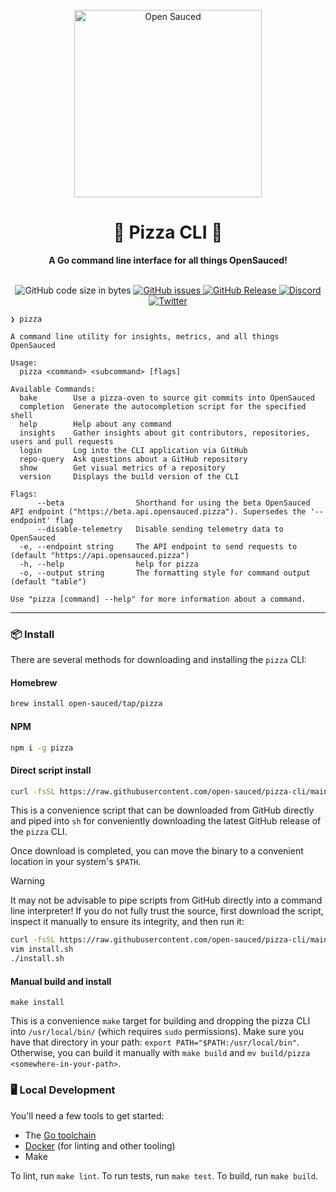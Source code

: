 <div align="center">
  <br>
  <img alt="Open Sauced" src="https://i.ibb.co/7jPXt0Z/logo1-92f1a87f.png" width="300px">
  <h1>🍕 Pizza CLI 🍕</h1>
  <strong>A Go command line interface for all things OpenSauced!</strong>
  <br>
</div>
<br>
<p align="center">
  <img src="https://img.shields.io/github/languages/code-size/open-sauced/pizza" alt="GitHub code size in bytes">
  <a href="https://github.com/open-sauced/pizza/issues">
    <img src="https://img.shields.io/github/issues/open-sauced/pizza" alt="GitHub issues">
  </a>
  <a href="https://github.com/open-sauced/api.opensauced.pizza/releases">
    <img src="https://img.shields.io/github/v/release/open-sauced/pizza.svg?style=flat" alt="GitHub Release">
  </a>
  <a href="https://discord.gg/U2peSNf23P">
    <img src="https://img.shields.io/discord/714698561081704529.svg?label=&logo=discord&logoColor=ffffff&color=7389D8&labelColor=6A7EC2" alt="Discord">
  </a>
  <a href="https://twitter.com/saucedopen">
    <img src="https://img.shields.io/twitter/follow/saucedopen?label=Follow&style=social" alt="Twitter">
  </a>
</p>

```
❯ pizza

A command line utility for insights, metrics, and all things OpenSauced

Usage:
  pizza <command> <subcommand> [flags]

Available Commands:
  bake        Use a pizza-oven to source git commits into OpenSauced
  completion  Generate the autocompletion script for the specified shell
  help        Help about any command
  insights    Gather insights about git contributors, repositories, users and pull requests
  login       Log into the CLI application via GitHub
  repo-query  Ask questions about a GitHub repository
  show        Get visual metrics of a repository
  version     Displays the build version of the CLI

Flags:
      --beta                Shorthand for using the beta OpenSauced API endpoint ("https://beta.api.opensauced.pizza"). Supersedes the '--endpoint' flag
      --disable-telemetry   Disable sending telemetry data to OpenSauced
  -e, --endpoint string     The API endpoint to send requests to (default "https://api.opensauced.pizza")
  -h, --help                help for pizza
  -o, --output string       The formatting style for command output (default "table")

Use "pizza [command] --help" for more information about a command.
```

---

### 📦 Install

There are several methods for downloading and installing the `pizza` CLI:

#### Homebrew

```sh
brew install open-sauced/tap/pizza
```

#### NPM

```sh
npm i -g pizza
```

#### Direct script install

```sh
curl -fsSL https://raw.githubusercontent.com/open-sauced/pizza-cli/main/install.sh | sh
```

This is a convenience script that can be downloaded from GitHub directly and
piped into `sh` for conveniently downloading the latest GitHub release of the
`pizza` CLI.

Once download is completed, you can move the binary to a convenient location in
your system's `$PATH`.

> [!WARNING]
> It may not be advisable to pipe scripts from GitHub directly into
> a command line interpreter! If you do not fully trust the source, first
> download the script, inspect it manually to ensure its integrity, and then
> run it:
> ```sh
> curl -fsSL https://raw.githubusercontent.com/open-sauced/pizza-cli/main/install.sh > install.sh
> vim install.sh
> ./install.sh
> ```

#### Manual build and install

```
make install
```

This is a convenience `make` target for building and dropping the pizza CLI into
`/usr/local/bin/` (which requires `sudo` permissions).
Make sure you have that directory in your path: `export PATH="$PATH:/usr/local/bin"`.
Otherwise, you can build it manually with `make build` and `mv build/pizza <somewhere-in-your-path>`.


### 🖥️ Local Development

You'll need a few tools to get started:

- The [Go toolchain](https://go.dev/doc/install)
- [Docker](https://docs.docker.com/engine/install/) (for linting and other tooling)
- Make

To lint, run `make lint`. To run tests, run `make test`. To build, run `make build`.
